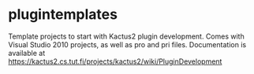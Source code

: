 # plugintemplates
Template projects to start with Kactus2 plugin development. Comes with Visual Studio 2010 projects, as well as pro and pri files. Documentation is available at https://kactus2.cs.tut.fi/projects/kactus2/wiki/PluginDevelopment

